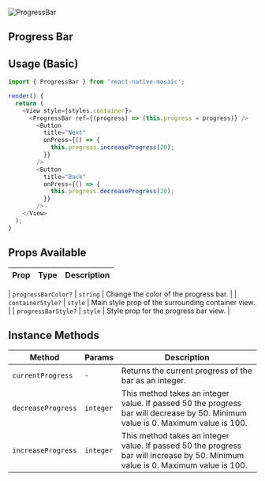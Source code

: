 ![ProgressBar](https://user-images.githubusercontent.com/22890658/147476626-f73fd79c-8bd8-4187-98dd-5a0723ed115f.gif)

## Progress Bar

## Usage (Basic)

```js
import { ProgressBar } from 'react-native-mosaic';

render() {
  return (
    <View style={styles.container}>
      <ProgressBar ref={(progress) => (this.progress = progress)} />
        <Button
          title="Next"
          onPress={() => {
            this.progress.increaseProgress(20);
          }}
        />
        <Button
          title="Back"
          onPress={() => {
            this.progress.decreaseProgress(20);
          }}
        />
    </View>
  );
}
```

## Props Available

| Prop | Type | Description |
| ---- | ---- | ----------- |

| `progressBarColor?` | `string` | Change the color of the progress bar. |
| `containerStyle?` | `style` | Main style prop of the surrounding container view. |
| `progressBarStyle?` | `style` | Style prop for the progress bar view. |

## Instance Methods

| Method             | Params    | Description                                                                                                                      |
| ------------------ | --------- | -------------------------------------------------------------------------------------------------------------------------------- |
| `currentProgress`  | `-`       | Returns the current progress of the bar as an integer.                                                                           |
| `decreaseProgress` | `integer` | This method takes an integer value. If passed 50 the progress bar will decrease by 50. Minimum value is 0. Maximum value is 100. |
| `increaseProgress` | `integer` | This method takes an integer value. If passed 50 the progress bar will increase by 50. Minimum value is 0. Maximum value is 100. |
